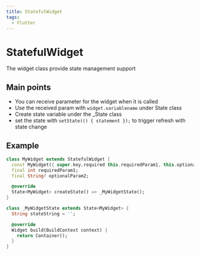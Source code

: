 ```yaml
---
title: StatefulWidget
tags:
  - Flutter
---
```


# StatefulWidget

The widget class provide state management support

## Main points

- You can receive parameter for the widget when it is called
- Use the received param with `widget.variablename` under State class
- Create state variable under the \_State class
- set the state with `setState(() { statement });` to trigger refresh with state change

## Example

```Dart
class MyWidget extends StatefulWidget {
  const MyWidget({ super.key,required this.requiredParam1, this.optionalParam2 });
  final int requiredParam1;
  final String? optionalParam2;

  @override
  State<MyWidget> createState() => _MyWidgetState();
}

class _MyWidgetState extends State<MyWidget> {
  String stateString = '';

  @override
  Widget build(BuildContext context) {
    return Container();
  }
}
```
